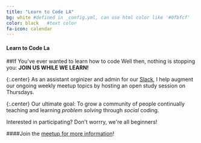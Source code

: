 ```yaml
---
title: "Learn to Code LA"
bg: white #defined in _config.yml, can use html color like '#0fbfcf'
color: black   #text color
fa-icon: calendar
---
```


#### Learn to Code La
    
##If You've ever wanted to learn how to code 
Well then, nothing is stopping you: **JOIN US WHILE WE LEARN!**

{:.center}
As an assistant orginizer and admin for our [Slack](http://learntocodela.slack.com), I help augment our ongoing weekly meetup topics by hosting an open study session on Thursdays.  

{:.center}
Our ultimate goal: To grow a community of people continually teaching and learning _problem solving_ through _social_ coding. 

Interested in participating?  Don't worrry, we're all beginners!


####Join the [meetup for more information](http://www.meetup.com/LearnToCodeLA)!